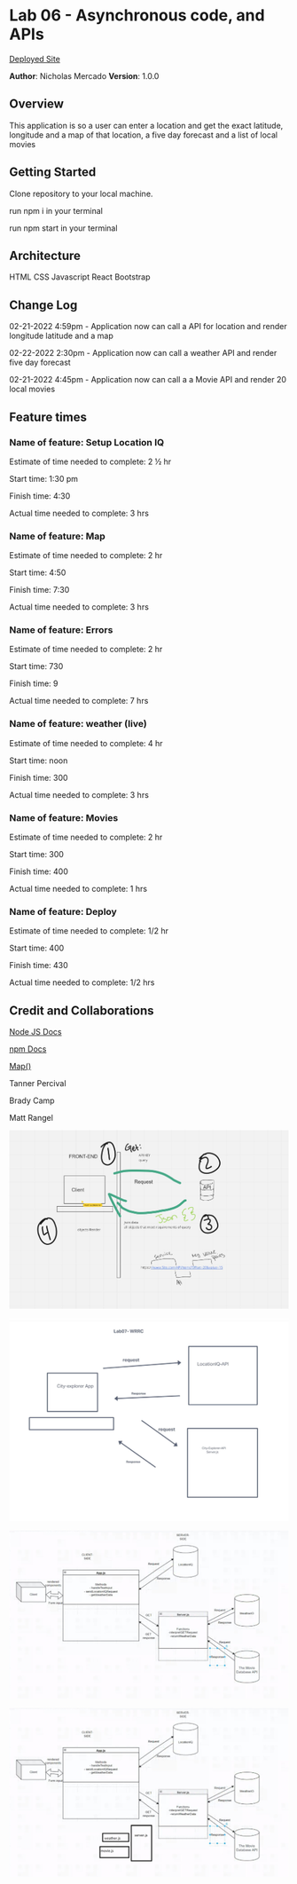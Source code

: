 # Lab 06 - Asynchronous code, and APIs

[Deployed Site](https://city-explorer-4.netlify.app/)

**Author**: Nicholas Mercado
**Version**: 1.0.0

## Overview

This application is so a user can enter a location and get the exact latitude, longitude and a map of that location, a five day forecast and a list of local movies

## Getting Started

Clone repository to your local machine.

run npm i in your terminal

run npm start in your terminal

## Architecture

HTML
CSS
Javascript
React
Bootstrap

## Change Log

02-21-2022 4:59pm - Application now can call a API for location and render longitude latitude and a map

02-22-2022 2:30pm - Application now can call a weather API and render five day forecast

02-21-2022 4:45pm - Application now can call a a Movie API and render 20 local movies

## Feature times

### Name of feature: Setup Location IQ

Estimate of time needed to complete: 2 ½ hr

Start time: 1:30 pm

Finish time: 4:30

Actual time needed to complete: 3 hrs

### Name of feature: Map

Estimate of time needed to complete: 2 hr

Start time: 4:50

Finish time: 7:30

Actual time needed to complete: 3 hrs

### Name of feature: Errors

Estimate of time needed to complete: 2 hr

Start time: 730

Finish time: 9

Actual time needed to complete: 7 hrs

### Name of feature: weather (live)

Estimate of time needed to complete: 4 hr

Start time: noon

Finish time: 300

Actual time needed to complete: 3 hrs

### Name of feature: Movies

Estimate of time needed to complete: 2 hr

Start time: 300

Finish time: 400

Actual time needed to complete: 1 hrs

### Name of feature: Deploy

Estimate of time needed to complete: 1/2 hr

Start time: 400

Finish time: 430

Actual time needed to complete: 1/2 hrs

## Credit and Collaborations

[Node JS Docs](https://docs.npmjs.com/)

[npm Docs](https://nodejs.org/en/)

[Map()](https://nodejs.org/en/)


Tanner Percival

Brady Camp

Matt Rangel

![WRRC 06](/wrrc_response_cycle.JPG)

![WRRC 07](/lab07_WRRC.JPG)

![WRRC 08](/WRRC_lab_08.JPG)

![WRRC 09](/wrrc_09.JPG)
